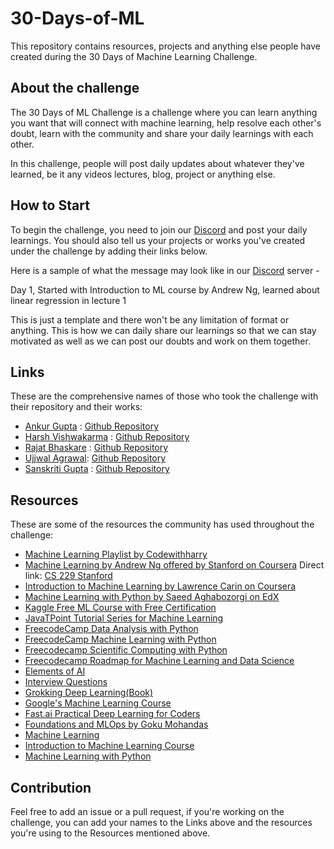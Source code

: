 # 30-Days-of-ML

This repository contains resources, projects and anything else people have created during the 30 Days of Machine Learning Challenge.

## About the challenge

The 30 Days of ML Challenge is a challenge where you can learn anything you want that will connect with machine learning, help resolve each other's doubt, learn with the community and share your daily learnings with each other.

In this challenge, people will post daily updates about whatever they've learned, be it any videos lectures, blog, project or anything else. 

## How to Start

To begin the challenge, you need to join our [Discord](https://discord.semikolan.co) and post your daily learnings. You should also tell us your projects or works you've created under the challenge by adding their links below. 

Here is a sample of what the message may look like in our [Discord](https://discord.semikolan.co) server - 

Day 1, 
Started with Introduction to ML course by Andrew Ng, learned about linear regression in lecture 1

This is just a template and there won't be any limitation of format or anything. This is how we can daily share our learnings so that we can stay motivated as well as we can post our doubts and work on them together.

## Links 

These are the comprehensive names of those who took the challenge with their repository and their works:

- [Ankur Gupta](https://github.com/ankurg132) : [Github Repository](https://github.com/ankurg132/30-Days-of-ML-Semikolan)
- [Harsh Vishwakarma](https://github.com/meinhoonharsh) : [Github Repository](https://github.com/meinhoonharsh/30-Days-of-ML-Challenge)
- [Rajat Bhaskare](https://github.com/RajatBhaskare7) : [Github Repository](https://github.com/RajatBhaskare7/30-days-of-ML)
- [Ujjwal Agrawal](https://github.com/ujjwalagrawal22): [Github Repository](https://github.com/ujjwalagrawal22/30_days_ML_challenge)
- [Sanskriti Gupta](https://github.com/sanskriti1701) : [Github Repository](https://github.com/sanskriti1701/30-Days-of-ML)

## Resources

These are some of the resources the community has used throughout the challenge:

- [Machine Learning Playlist by Codewithharry](https://youtube.com/playlist?list=PLu0W_9lII9ai6fAMHp-acBmJONT7Y4BSG)
- [Machine Learning by Andrew Ng offered by Stanford on Coursera](https://www.coursera.org/learn/machine-learning) Direct link: [CS 229 Stanford](http://cs229.stanford.edu)
- [Introduction to Machine Learning by Lawrence Carin on Coursera](https://www.coursera.org/learn/machine-learning-duke)
- [Machine Learning  with Python by Saeed Aghabozorgi on EdX](https://www.edx.org/course/machine-learning-with-python-a-practical-introduct)
- [Kaggle Free ML Course with Free Certification](https://www.kaggle.com/learn)
- [JavaTPoint Tutorial Series for Machine Learning](https://www.javatpoint.com/machine-learning)
- [FreecodeCamp Data Analysis with Python](https://www.freecodecamp.org/learn/data-analysis-with-python/)
- [FreecodeCamp Machine Learning with Python](https://www.freecodecamp.org/learn/machine-learning-with-python/)
- [Freecodecamp Scientific Computing with Python](https://www.freecodecamp.org/learn/scientific-computing-with-python/)
- [Freecodecamp Roadmap for Machine Learning and Data Science](https://www.freecodecamp.org/news/first-steps-to-learn-data-science-or-ml-after-the-roadmap/)
- [Elements of AI](https://course.elementsofai.com/)
- [Interview Questions](https://www.interviewbit.com/machine-learning-interview-questions/)
- [Grokking Deep Learning(Book)](https://github.com/iamtrask/Grokking-Deep-Learning)
- [Google's Machine Learning Course](https://developers.google.com/machine-learning/crash-course)
- [Fast.ai Practical Deep Learning for Coders](https://course.fast.ai/)
- [Foundations and MLOps by Goku Mohandas](https://madewithml.com/)
- [Machine Learning](https://www.edx.org/course/machine-learning)
- [Introduction to Machine Learning Course](https://www.udacity.com/course/intro-to-machine-learning--ud120)
- [Machine Learning with Python](https://cognitiveclass.ai/courses/machine-learning-with-python)

## Contribution

Feel free to add an issue or a pull request, if you're working on the challenge, you can add your names to the Links above and the resources you're using to the Resources mentioned above.
